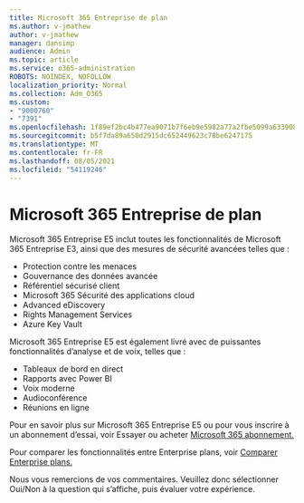 ```yaml
---
title: Microsoft 365 Entreprise de plan
ms.author: v-jmathew
author: v-jmathew
manager: dansimp
audience: Admin
ms.topic: article
ms.service: o365-administration
ROBOTS: NOINDEX, NOFOLLOW
localization_priority: Normal
ms.collection: Adm_O365
ms.custom:
- "9000760"
- "7391"
ms.openlocfilehash: 1f89ef2bc4b477ea9071b7f6eb9e5982a77a2fbe5099a633908b5026ccaf26b1
ms.sourcegitcommit: b5f7da89a650d2915dc652449623c78be6247175
ms.translationtype: MT
ms.contentlocale: fr-FR
ms.lasthandoff: 08/05/2021
ms.locfileid: "54119246"
---
```

# <a name="microsoft-365-enterprise-plan-differences"></a>Microsoft 365 Entreprise de plan

Microsoft 365 Entreprise E5 inclut toutes les fonctionnalités de Microsoft 365 Entreprise E3, ainsi que des mesures de sécurité avancées telles que :

- Protection contre les menaces
- Gouvernance des données avancée
- Référentiel sécurisé client
- Microsoft 365 Sécurité des applications cloud
- Advanced eDiscovery
- Rights Management Services
- Azure Key Vault

Microsoft 365 Entreprise E5 est également livré avec de puissantes fonctionnalités d’analyse et de voix, telles que :

- Tableaux de bord en direct
- Rapports avec Power BI
- Voix moderne
- Audioconférence
- Réunions en ligne

Pour en savoir plus sur Microsoft 365 Entreprise E5 ou pour vous inscrire à un abonnement d’essai, voir Essayer ou acheter [Microsoft 365 abonnement.](https://go.microsoft.com/fwlink/?linkid=2099673)

Pour comparer les fonctionnalités entre Enterprise plans, voir [Comparer Enterprise plans.](https://go.microsoft.com/fwlink/?linkid=2097200)

Nous vous remercions de vos commentaires. Veuillez donc sélectionner Oui/Non à la question qui s’affiche, puis évaluer votre expérience.
